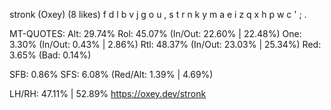 stronk (Oxey) (8 likes)
  f d l b v  j g o u ,
  s t r n k  y m a e i
  z q x h p  w c ' ; .

MT-QUOTES:
  Alt: 29.74%
  Rol: 45.07%   (In/Out: 22.60% | 22.48%)
  One:  3.30%   (In/Out:  0.43% |  2.86%)
  Rtl: 48.37%   (In/Out: 23.03% | 25.34%)
  Red:  3.65%   (Bad:     0.14%)

  SFB: 0.86%
  SFS: 6.08%    (Red/Alt: 1.39% | 4.69%)

  LH/RH: 47.11% | 52.89%
  https://oxey.dev/stronk
  